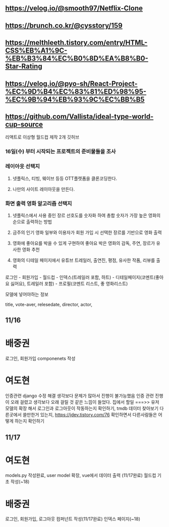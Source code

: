 ## https://velog.io/@smooth97/Netflix-Clone
## https://brunch.co.kr/@cysstory/159
## https://melthleeth.tistory.com/entry/HTML-CSS%EB%A1%9C-%EB%B3%84%EC%B0%8D%EA%B8%B0-Star-Rating


## https://velog.io/@pyo-sh/React-Project-%EC%9D%B4%EC%83%81%ED%98%95-%EC%9B%94%EB%93%9C%EC%BB%B5
## https://github.com/Vallista/ideal-type-world-cup-source
리액트로 이상형 월드컵 제작 2개 깃허브


### 16일(수) 부터 시작되는 프로젝트의 준비물들을 조사

### 레이아웃 선택지 

1. 넷플릭스, 티빙, 웨이브 등등 OTT플렛폼을 클론코딩한다.

2. 나만의 사이트 레이아웃을 만든다.

### 화면 출력 영화 알고리즘 선택지

1. 넷플릭스에서 사용 중인 장르 선호도를 숫자화 하여 총합 숫자가 가장 높은 영화의 순으로 출력하는 방법

2. 금주의 인기 영화 일부와 이용자가 회원 가입 시 선택한 장르를 기반으로 영화 출력

3. 영화에 좋아요를 박을 수 있게 구현하여 좋아요 박은 영화의 감독, 주연, 장르가 유사한 영화 추천

4. 영화의 디테일 페이지에서 유튜브 트레일러, 출연진, 평점, 유사한 작품, 리뷰를 출력


로그인 - 회원가입 - 월드컵 - 인덱스(트레일러 포함, 하트) - 디테일페이지(코멘트(좋아요 싫어요), 트레일러 포함) - 프로필(코멘트 리스트, 좋 영화리스트) 

모델에 넣어야하는 정보

title, vote-aver, relesedate, director, actor, 

## 11/16
# 배중권
로그인, 회원가입 componenets 작성

# 여도현
인증관련 django 수정  해결
생각보다 문제가 많아서 진행이 불가능했음
인증 관련 진행이 오래 걸렸고 생각보다 오래 걸릴 것 같은 느낌이 들었다.
집에서 할일 ===>> 유저 모델의 확장 해서 로그인과 로그아웃이 작동하는지 확인하기, tmdb 데이터 찾아보기 다른곳에서 쓸만한거 있는지, https://jdev.tistory.com/76 확인하면서 다른사람들은 어떻게 하는지 확인하기

## 11/17
# 여도현
models.py 작성완료, user model 확장, vue에서 데이터 출력 (11/17완료)
월드컵 기초 작성(~18)

# 배중권
로그인, 회원가입, 로그아웃 컴퍼넌트 작성(11/17완료)
인덱스 페이지(~18)

